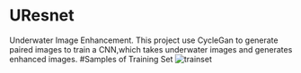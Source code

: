 # UResnet
Underwater Image Enhancement.
This project use CycleGan to generate paired images to train a CNN,which takes underwater images and generates enhanced images.
#Samples of Training Set
![trainset](./images/result.png "sample")


